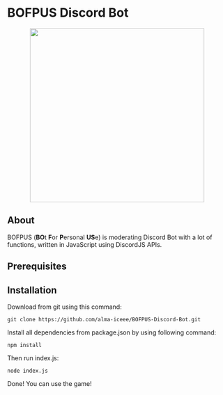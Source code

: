 # BOFPUS Discord Bot

<p align="center"><img src="https://i1.wp.com/blog.travian.com/wp-content/uploads/2020/05/discord.png?fit=980%2C504&ssl=1" width="400"></p>

## About
BOFPUS (**BO**t **F**or **P**ersonal **US**e) is moderating Discord Bot with a lot of functions, written in JavaScript using DiscordJS APIs.

## Prerequisites



## Installation

Download from git using this command:

```
git clone https://github.com/alma-iceee/BOFPUS-Discord-Bot.git
```

Install all dependencies from package.json by using following command:

```
npm install
```

Then run index.js:

```
node index.js
```

Done! You can use the game!
